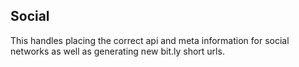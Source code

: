 ## Social

This handles placing the correct api and meta information for social networks as well as generating new bit.ly short urls.
